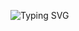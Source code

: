 <p align="center">
  

![Typing SVG](https://readme-typing-svg.herokuapp.com?font=nerd+font&size=31&color=ECACF7&width=416&lines=Hello!+I'm+ABHAY+TARAS;Hola+!+Soy+ABHAY+TARAS;Bonjour+!+Je+suis+ABHAY+TARAS;%D0%9F%D1%80%D0%B8%D0%B2%D0%B5%D1%82+!+%D0%AF+%D0%90%D0%91%D0%A5%D0%90%D0%99+%D0%A2%D0%90%D0%A0%D0%90%D0%A1;Ol%C3%A1+!+Eu+sou+ABHAY+TARAS;Hallo+!+Ik+ben+ABHAY+TARAS;Hallo+!+Ich+bin+ABHAY+TARAS;%E3%81%93%E3%82%93%E3%81%AB%E3%81%A1%E3%81%AF+%EF%BC%81%E7%A7%81%E3%81%AFABHAYTARAS%E3%81%A7%E3%81%99)
            
            
</p>
